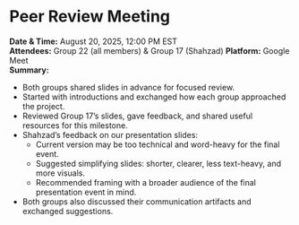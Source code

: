 # Peer Review Meeting  

**Date & Time:** August 20, 2025, 12:00 PM EST  
**Attendees:** Group 22 (all members) & Group 17 (Shahzad)
**Platform:** Google Meet  
**Summary:**  

- Both groups shared slides in advance for focused review.  
- Started with introductions and exchanged how each group approached the project.
- Reviewed Group 17’s slides, gave feedback, and shared useful resources for this
milestone.
- Shahzad’s feedback on our presentation slides:  
  - Current version may be too technical and word-heavy for the final event.  
  - Suggested simplifying slides: shorter, clearer, less text-heavy, and more visuals.
  - Recommended framing with a broader audience of the final presentation event
in mind.  
- Both groups also discussed their communication artifacts and exchanged suggestions.
